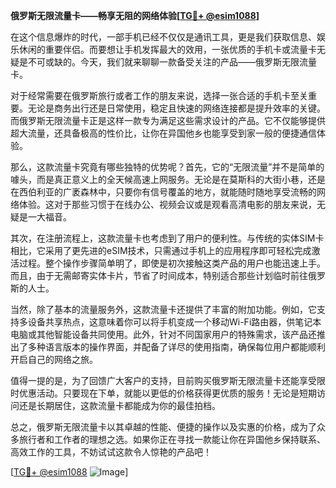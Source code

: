 **俄罗斯无限流量卡——畅享无阻的网络体验[[TG💪+ @esim1088](https://t.me/s/esim1088)]**

在这个信息爆炸的时代，一部手机已经不仅仅是通讯工具，更是我们获取信息、娱乐休闲的重要伴侣。而要想让手机发挥最大的效用，一张优质的手机卡或流量卡无疑是不可或缺的。今天，我们就来聊聊一款备受关注的产品——俄罗斯无限流量卡。

对于经常需要在俄罗斯旅行或者工作的朋友来说，选择一张合适的手机卡至关重要。无论是商务出行还是日常使用，稳定且快速的网络连接都是提升效率的关键。而俄罗斯无限流量卡正是这样一款专为满足这些需求设计的产品。它不仅能够提供超大流量，还具备极高的性价比，让你在异国他乡也能享受到家一般的便捷通信体验。

那么，这款流量卡究竟有哪些独特的优势呢？首先，它的“无限流量”并不是简单的噱头，而是真正意义上的全天候高速上网服务。无论是在莫斯科的大街小巷，还是在西伯利亚的广袤森林中，只要你有信号覆盖的地方，就能随时随地享受流畅的网络体验。这对于那些习惯于在线办公、视频会议或是观看高清电影的朋友来说，无疑是一大福音。

其次，在注册流程上，这款流量卡也考虑到了用户的便利性。与传统的实体SIM卡相比，它采用了更先进的eSIM技术，只需通过手机上的应用程序即可轻松完成激活过程。整个操作步骤简单明了，即使是初次接触这类产品的用户也能迅速上手。而且，由于无需邮寄实体卡片，节省了时间成本，特别适合那些计划临时前往俄罗斯的人士。

当然，除了基本的流量服务外，这款流量卡还提供了丰富的附加功能。例如，它支持多设备共享热点，这意味着你可以将手机变成一个移动Wi-Fi路由器，供笔记本电脑或其他智能设备共同使用。此外，针对不同国家用户的特殊需求，该产品还推出了多种语言版本的操作界面，并配备了详尽的使用指南，确保每位用户都能顺利开启自己的网络之旅。

值得一提的是，为了回馈广大客户的支持，目前购买俄罗斯无限流量卡还能享受限时优惠活动。只要现在下单，就能以更低的价格获得更优质的服务！无论是短期访问还是长期居住，这款流量卡都能成为你的最佳拍档。

总之，俄罗斯无限流量卡以其卓越的性能、便捷的操作以及实惠的价格，成为了众多旅行者和工作者的理想之选。如果你正在寻找一款能让你在异国他乡保持联系、高效工作的工具，不妨试试这款令人惊艳的产品吧！

[[TG💪+ @esim1088](https://t.me/s/esim1088) ![Image](https://i.postimg.cc/4NQfJmqS/Snipaste-2025-05-13-00-14-12.png)]